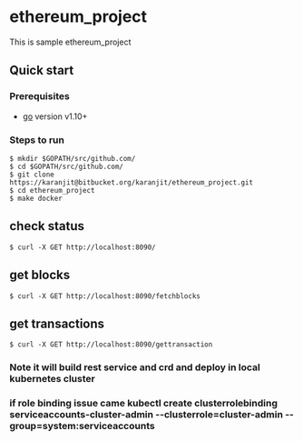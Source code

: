 # ethereum_project

This is sample ethereum_project

## Quick start

### Prerequisites
- [go](https://golang.org/dl/) version v1.10+

### Steps to run

```
$ mkdir $GOPATH/src/github.com/
$ cd $GOPATH/src/github.com/
$ git clone https://karanjit@bitbucket.org/karanjit/ethereum_project.git
$ cd ethereum_project
$ make docker
```

## check status
```
$ curl -X GET http://localhost:8090/
```
## get blocks
```
$ curl -X GET http://localhost:8090/fetchblocks
```
## get transactions
```
$ curl -X GET http://localhost:8090/gettransaction
```



### Note it will build rest service and crd and deploy in local kubernetes cluster 

### if role binding issue came kubectl create clusterrolebinding serviceaccounts-cluster-admin --clusterrole=cluster-admin --group=system:serviceaccounts
 
 